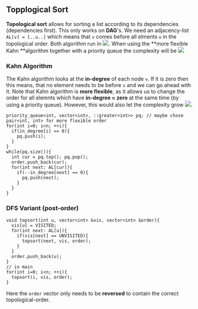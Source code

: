 ## Topplogical Sort

**Topological sort** allows for sorting a list according to its dependencies (dependencies first). This only works on **DAG**'s.
We need an adjacency-list `AL[v] = [..u..]` which means that `v` comes before all elments `u` in the topological order.
Both algorithm run in <img src="https://render.githubusercontent.com/render/math?math=O( V %2B E)">. When using the **more flexible Kahn **algorithm together with a priority queue the complexity will be <img src="https://render.githubusercontent.com/render/math?math=O(V \log V %2B E)">


### Kahn Algorithm
The Kahn algorithm looks at the **in-degree** of each node `v`. If it is zero then this means, that no element needs to be before `v` and we can go ahead with it.
Note that Kahn algorithm is **more flexible**, as it allows us to change the order for all elemnts which have **in-degree = zero** at the same time (by using a priority queue). However, this would also let the complexity grow <img src="https://render.githubusercontent.com/render/math?math=O(V %2B E) \rightarrow O(V \log V %2B E)">.

```
priority_queue<int, vector<int>, ::greater<int>> pq; // maybe chose pair<int, int> for more flexible order
for(int i=0; i<n; ++i){
  if(in_degree[i] == 0){
    pq.push(i); 
  }
}
while(pq.size()){
  int cur = pq.top(); pq.pop();
  order.push_back(cur);
  for(int next: AL[cur]){
    if(--in_degree[next] == 0){
      pq.push(next);
    }
  }
}
```

### DFS Variant (post-order)
```
void topsort(int u, vector<int> &vis, vector<int> &order){
  vis[u] = VISITED;
  for(int next: AL[u]){
    if(vis[next] == UNVISITED){
      topsort(next, vis, order);
    }
  }
  order.push_back(u);
}
// in main
for(int i=0; i<n; ++i){
  topsort(i, vis, order);
}
```
Here the `order` vector only needs to be **reversed** to contain the correct topological-order.


